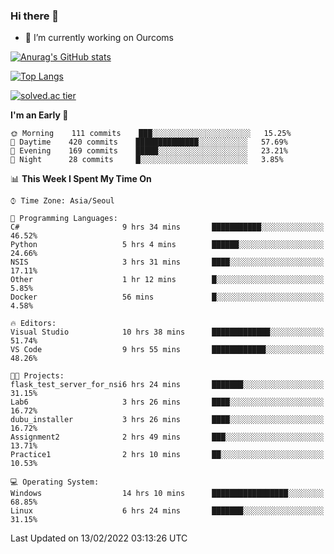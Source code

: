 ### Hi there 👋

- 🔭 I’m currently working on Ourcoms

<!--
**Rhange/Rhange** is a ✨ _special_ ✨ repository because its `README.md` (this file) appears on your GitHub profile.

Here are some ideas to get you started:

- 🌱 I’m currently learning ...
- 👯 I’m looking to collaborate on ...
- 🤔 I’m looking for help with ...
- 💬 Ask me about ...
- 📫 How to reach me: ...
- 😄 Pronouns: ...
- ⚡ Fun fact: ...
-->

[![Anurag's GitHub stats](https://github-readme-stats.vercel.app/api?username=rhange&show_icons=true&theme=gruvbox)](https://github.com/anuraghazra/github-readme-stats)

[![Top Langs](https://github-readme-stats.vercel.app/api/top-langs/?username=rhange&layout=compact&theme=gruvbox)](https://github.com/anuraghazra/github-readme-stats)

[![solved.ac tier](http://mazassumnida.wtf/api/generate_badge?boj=rhange0511)](https://solved.ac/rhange0511)

  <!--START_SECTION:waka-->
**I'm an Early 🐤** 

```text
🌞 Morning    111 commits    ███░░░░░░░░░░░░░░░░░░░░░░   15.25% 
🌆 Daytime    420 commits    ██████████████░░░░░░░░░░░   57.69% 
🌃 Evening    169 commits    █████░░░░░░░░░░░░░░░░░░░░   23.21% 
🌙 Night      28 commits     █░░░░░░░░░░░░░░░░░░░░░░░░   3.85%

```


📊 **This Week I Spent My Time On** 

```text
⌚︎ Time Zone: Asia/Seoul

💬 Programming Languages: 
C#                       9 hrs 34 mins       ███████████░░░░░░░░░░░░░░   46.52% 
Python                   5 hrs 4 mins        ██████░░░░░░░░░░░░░░░░░░░   24.66% 
NSIS                     3 hrs 31 mins       ████░░░░░░░░░░░░░░░░░░░░░   17.11% 
Other                    1 hr 12 mins        █░░░░░░░░░░░░░░░░░░░░░░░░   5.85% 
Docker                   56 mins             █░░░░░░░░░░░░░░░░░░░░░░░░   4.58%

🔥 Editors: 
Visual Studio            10 hrs 38 mins      █████████████░░░░░░░░░░░░   51.74% 
VS Code                  9 hrs 55 mins       ████████████░░░░░░░░░░░░░   48.26%

🐱‍💻 Projects: 
flask_test_server_for_nsi6 hrs 24 mins       ███████░░░░░░░░░░░░░░░░░░   31.15% 
Lab6                     3 hrs 26 mins       ████░░░░░░░░░░░░░░░░░░░░░   16.72% 
dubu_installer           3 hrs 26 mins       ████░░░░░░░░░░░░░░░░░░░░░   16.72% 
Assignment2              2 hrs 49 mins       ███░░░░░░░░░░░░░░░░░░░░░░   13.71% 
Practice1                2 hrs 10 mins       ██░░░░░░░░░░░░░░░░░░░░░░░   10.53%

💻 Operating System: 
Windows                  14 hrs 10 mins      █████████████████░░░░░░░░   68.85% 
Linux                    6 hrs 24 mins       ███████░░░░░░░░░░░░░░░░░░   31.15%

```


 Last Updated on 13/02/2022 03:13:26 UTC
<!--END_SECTION:waka-->
